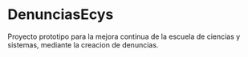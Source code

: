 # DenunciasEcys
Proyecto prototipo para la mejora continua de la escuela de ciencias y sistemas, mediante la creacion de denuncias.
